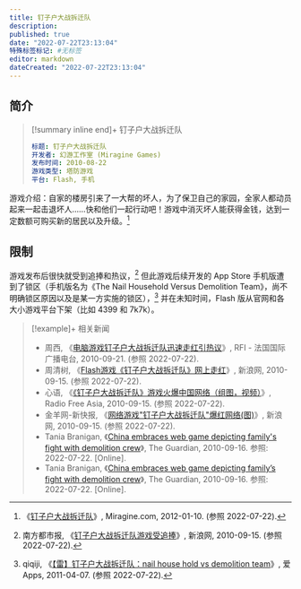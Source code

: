 ```yaml
---
title: 钉子户大战拆迁队
description:
published: true
date: "2022-07-22T23:13:04"
特殊标签标记: #无标签
editor: markdown
dateCreated: "2022-07-22T23:13:04"
---
```


## 简介

> [!summary inline end]+ 钉子户大战拆迁队
>
> ```YAML
> 标题: 钉子户大战拆迁队
> 开发者: 幻游工作室 (Miragine Games)
> 发布时间: 2010-08-22
> 游戏类型: 塔防游戏
> 平台: Flash, 手机
> ```

游戏介绍：自家的楼房引来了一大帮的坏人，为了保卫自己的家园，全家人都动员起来一起击退坏人……快和他们一起行动吧！游戏中消灭坏人能获得金钱，达到一定数额可购买新的居民以及升级。[^game_6]

[^game_6]: 《[钉子户大战拆迁队](https://web.archive.org/web/20120110032207/http://www.miragine.com/cn/6)》, Miragine.com, 2012-01-10. (参照 2022-07-22).

## 限制

游戏发布后很快就受到追捧和热议，[^iawzuney1986377] 但此游戏后续开发的 App Store 手机版遭到了锁区（手机版名为《The Nail Household Versus Demolition Team》，尚不明确锁区原因以及是某一方实施的锁区），[^19370] 并在未知时间，Flash 版从官网和各大小游戏平台下架（比如 4399 和 7k7k）。

[^iawzuney1986377]: 南方都市报, 《[钉子户大战拆迁队游戏受追捧](https://web.archive.org/web/20220722141056/https://finance.sina.cn/usstock/hlwgs/2010-09-15/tech-iawzuney1986377.d.html)》, 新浪网, 2010-09-15. (参照 2022-07-22).

[^19370]: qiqiji, 《[【雷】钉子户大战拆迁队：nail house hold vs demolition team](https://web.archive.org/web/20110410114034/http://www.iapps.im/archives/19370)》, 爱Apps, 2011-04-07. (参照 2022-07-22).

> [!example]+ 相关新闻
>
> +   周西, 《[电脑游戏钉子户大战拆迁队迅速走红引热议](https://web.archive.org/web/20220722152208/https://www.rfi.fr/cn/中国/20100921-电脑游戏钉子户大战拆迁队迅速走红引热议)》, RFI - 法国国际广播电台, 2010-09-21. (参照 2022-07-22).
> +   周清树, 《[Flash游戏《钉子户大战拆迁队》网上走红](https://web.archive.org/web/20100918021318/http://tech.sina.com.cn/i/2010-09-15/12334659185.shtml)》, 新浪网, 2010-09-15. (参照 2022-07-22).
> +   心语, 《[《钉子户大战拆迁队》游戏火爆中国网络（组图，视频）](https://web.archive.org/web/20100918130036/http://www.rfa.org/mandarin/yataibaodao/youxi-09152010103127.html)》, Radio Free Asia, 2010-09-15. (参照 2022-07-22).
> +   金羊网-新快报, 《[网络游戏"钉子户大战拆迁队"爆红网络(图)](https://archive.ph/GYHDT)》, 新浪网, 2010-09-15. (参照 2022-07-22).
> +   Tania Branigan, 《[China embraces web game depicting family's fight with demolition crew](https://web.archive.org/web/20201109023739/http://www.theguardian.com/world/2010/sep/16/china-game-family-fight-demolition)》, The Guardian, 2010-09-16. 参照: 2022-07-22. [Online].
> +   Tania Branigan, 《[China embraces web game depicting family’s fight with demolition crew](https://web.archive.org/web/20201109023739/http://www.theguardian.com/world/2010/sep/16/china-game-family-fight-demolition)》, The Guardian, 2010-09-16. 参照: 2022-07-22. [Online].
